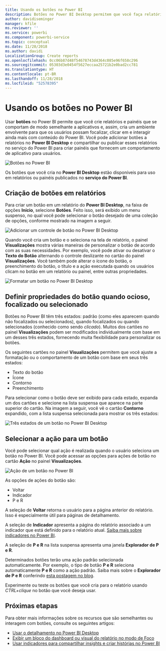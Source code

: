 ```yaml
---
title: Usando os botões no Power BI
description: Botões no Power BI Desktop permitem que você faça relatórios e painéis que se comportam como aplicativos e aprofunde o engajamento com usuários
author: davidiseminger
manager: kfile
ms.reviewer: ''
ms.service: powerbi
ms.component: powerbi-service
ms.topic: conceptual
ms.date: 11/28/2018
ms.author: davidi
LocalizationGroup: Create reports
ms.openlocfilehash: 0cc06b87d48f54678743d4364c085e96f658c296
ms.sourcegitcommit: 05303d3e0454f5627eccaa25721b2e0bad2cc781
ms.translationtype: HT
ms.contentlocale: pt-BR
ms.lasthandoff: 11/28/2018
ms.locfileid: "52578395"
---
```

# <a name="using-buttons-in-power-bi"></a>Usando os botões no Power BI
Usar **botões** no Power BI permite que você crie relatórios e painéis que se comportam de modo semelhante a aplicativos e, assim, cria um ambiente envolvente para que os usuários possam focalizar, clicar em e interagir ainda mais com conteúdo do Power BI. Você pode adicionar botões a relatórios no **Power BI Desktop** e compartilhar ou publicar esses relatórios no serviço do Power BI para criar painéis que fornecem um comportamento de aplicativo para usuários.

![Botões no Power BI](media/desktop-buttons/desktop-buttons_01.png)

Os botões que você cria no **Power BI Desktop** estão disponíveis para uso em relatórios ou painéis publicados no **serviço do Power BI**.

## <a name="creating-buttons-in-reports"></a>Criação de botões em relatórios
Para criar um botão em um relatório do **Power BI Desktop**, na faixa de opções **Início**, selecione **Botões**. Feito isso, será exibido um menu suspenso, no qual você pode selecionar o botão desejado de uma coleção de opções, conforme mostrado na imagem a seguir. 

![Adicionar um controle de botão no Power BI Desktop](media/desktop-buttons/desktop-buttons_02.png)

Quando você cria um botão e o seleciona na tela de relatório, o painel **Visualizações** mostra várias maneiras de personalizar o botão de acordo com as suas necessidades. Por exemplo, você pode ativar ou desativar o **Texto do Botão** alternando o controle deslizante no cartão do painel **Visualizações**. Você também pode alterar o ícone do botão, o preenchimento do botão, o título e a ação executada quando os usuários clicam no botão em um relatório ou painel, entre outras propriedades.

![Formatar um botão no Power BI Desktop](media/desktop-buttons/desktop-buttons_03.png)

## <a name="set-button-properties-when-idle-hovered-over-or-selected"></a>Definir propriedades do botão quando ocioso, focalizado ou selecionado

Botões no Power BI têm três estados: padrão (como eles aparecem quando não focalizados ou selecionados), quando focalizados ou quando selecionados (conhecido como sendo *clicado*). Muitos dos cartões no painel **Visualizações** podem ser modificados individualmente com base em um desses três estados, fornecendo muita flexibilidade para personalizar os botões.

Os seguintes cartões no painel **Visualizações** permitem que você ajuste a formatação ou o comportamento de um botão com base em seus três estados:

* Texto do botão
* Ícone
* Contorno
* Preenchimento

Para selecionar como o botão deve ser exibido para cada estado, expanda um dos cartões e selecione na lista suspensa que aparece na parte superior do cartão. Na imagem a seguir, você vê o cartão **Contorno** expandido, com a lista suspensa selecionada para mostrar os três estados:

![Três estados de um botão no Power BI Desktop](media/desktop-buttons/desktop-buttons_04.png)


## <a name="select-the-action-for-a-button"></a>Selecionar a ação para um botão

Você pode selecionar qual ação é realizada quando o usuário seleciona um botão no Power BI. Você pode acessar as opções para ações de botão no cartão **Ação** no painel **Visualizações**.

![Ação de um botão no Power BI](media/desktop-buttons/desktop-buttons_05.png)

As opções de ações do botão são:

* Voltar
* Indicador
* P e R

A seleção de **Voltar** retorna o usuário para a página anterior do relatório. Isso é especialmente útil para páginas de detalhamento.

A seleção de **Indicador** apresenta a página do relatório associado a um indicador que está definido para o relatório atual. [Saiba mais sobre indicadores no Power BI](desktop-bookmarks.md). 

A seleção de **P e R** na lista suspensa apresenta uma janela **Explorador de P e R**. 

Determinados botões terão uma ação padrão selecionada automaticamente. Por exemplo, o tipo de botão **P e R** seleciona automaticamente **P e R** como a ação padrão. Saiba mais sobre o **Explorador de P e R** conferindo [esta postagem no blog](https://powerbi.microsoft.com/blog/power-bi-desktop-april-2018-feature-summary/#Q&AExplorer).

Experimente ou teste os botões que você cria para o relatório usando *CTRL+clique* no botão que você deseja usar. 

## <a name="next-steps"></a>Próximas etapas
Para obter mais informações sobre os recursos que são semelhantes ou interagem com botões, consulte os seguintes artigos:

* [Usar o detalhamento no Power BI Desktop](desktop-drillthrough.md)
* [Exibir um bloco do dashboard ou visual do relatório no modo de Foco](consumer/end-user-focus.md)
* [Usar indicadores para compartilhar insights e criar histórias no Power BI](desktop-bookmarks.md)

